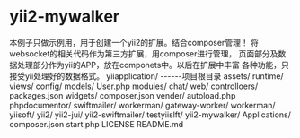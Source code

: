 # yii2-mywalker
本例子只做示例用，用于创建一个yii2的扩展。结合composer管理！
将websocket的相关代码作为第三方扩展，用composer进行管理，
页面部分及数据处理部分作为yii的APP，放在componets中。以后在扩展中丰富
各种功能，只接受yii处理好的数据格式。
yiiapplication/  ------项目根目录
    assets/
    runtime/
    views/
    config/
    models/
        User.php
    modules/
        chat/
    web/
    controlloers/
    packages.json
    widgets/
    composer.json
    vender/
        autoload.php
        phpdocumentor/
        swiftmailer/
        workerman/
            gateway-worker/
            workerman/
        yiisoft/
            yii2/
            yii2-jui/
            yii2-swiftmailer/
        testyiislft/
            yii2-mywalker/
                Applications/
                composer.json
                start.php
                LICENSE
                README.md
        
